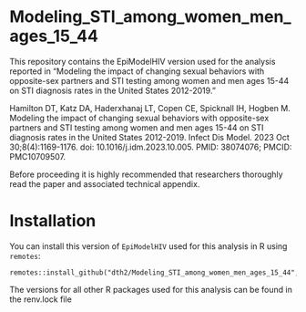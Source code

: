 # Modeling_STI_among_women_men_ages_15_44

This repository contains the EpiModelHIV version used for the analysis reported in “Modeling the impact of changing sexual behaviors with opposite-sex partners and STI testing among women and men ages 15-44 on STI diagnosis rates in the United States 2012-2019.” 

Hamilton DT, Katz DA, Haderxhanaj LT, Copen CE, Spicknall IH, Hogben M. Modeling the impact of changing sexual behaviors with opposite-sex partners and STI testing among women and men ages 15-44 on STI diagnosis rates in the United States 2012-2019. Infect Dis Model. 2023 Oct 30;8(4):1169-1176. doi: 10.1016/j.idm.2023.10.005. PMID: 38074076; PMCID: PMC10709507.

Before proceeding it is highly recommended that researchers thoroughly read the paper and associated technical appendix. 

# Installation

You can install this version of `EpiModelHIV` used for this analysis in R using `remotes`:
```
remotes::install_github("dth2/Modeling_STI_among_women_men_ages_15_44",ref="EpiModelHIV_het_sti")
```

The versions for all other R packages used for this analysis can be found in the renv.lock file
    
